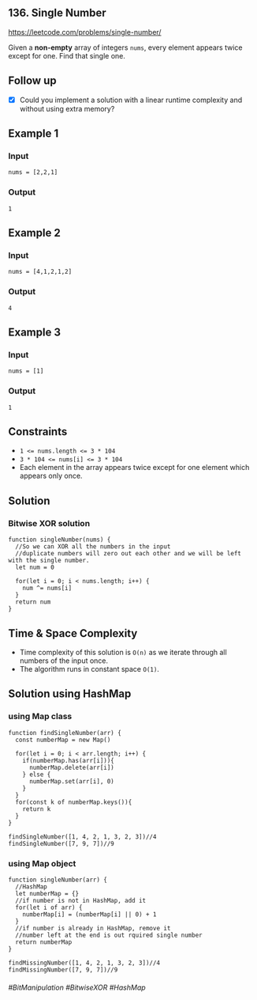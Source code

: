 ## 136. Single Number
https://leetcode.com/problems/single-number/

Given a <b>non-empty</b> array of integers `nums`, every element appears twice except for one. Find that single one.

## Follow up 
- [x] Could you implement a solution with a linear runtime complexity and without using extra memory?

## Example 1

### Input
`nums = [2,2,1]`
### Output
`1`

## Example 2

### Input 
`nums = [4,1,2,1,2]`
### Output
`4`

## Example 3
### Input 
`nums = [1]`
### Output 
`1`

## Constraints
- `1 <= nums.length <= 3 * 104`
- `3 * 104 <= nums[i] <= 3 * 104`
- Each element in the array appears twice except for one element which appears only once.

## Solution 

### Bitwise XOR solution 

````
function singleNumber(nums) {
  //So we can XOR all the numbers in the input
  //duplicate numbers will zero out each other and we will be left with the single number.
  let num = 0
  
  for(let i = 0; i < nums.length; i++) {
    num ^= nums[i]
  }
  return num
}
````
## Time  & Space Complexity

- Time complexity of this solution is `O(n)` as we iterate through all numbers of the input once.
- The algorithm runs in constant space `O(1)`.

## Solution using HashMap
### using Map class
````
function findSingleNumber(arr) {
  const numberMap = new Map()
  
  for(let i = 0; i < arr.length; i++) {
    if(numberMap.has(arr[i])){
      numberMap.delete(arr[i])
    } else {
      numberMap.set(arr[i], 0)
    }
  }
  for(const k of numberMap.keys()){
    return k
  }
}
  
findSingleNumber([1, 4, 2, 1, 3, 2, 3])//4
findSingleNumber([7, 9, 7])//9
````
### using Map object
````
function singleNumber(arr) {
  //HashMap
  let numberMap = {}
  //if number is not in HashMap, add it
  for(let i of arr) {
    numberMap[i] = (numberMap[i] || 0) + 1
  }
  //if number is already in HashMap, remove it
  //number left at the end is out rquired single number
  return numberMap
}

findMissingNumber([1, 4, 2, 1, 3, 2, 3])//4
findMissingNumber([7, 9, 7])//9
````

###### #BitManipulation #BitwiseXOR #HashMap
